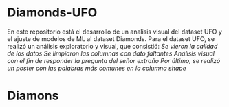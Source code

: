 # Diamonds-UFO
En este repositorio está el desarrollo de un analisis visual del dataset UFO y el ajuste de modelos de ML al dataset Diamonds.
Para el dataset UFO, se realizó un análisis exploratorio y visual, que consistió:
*Se vieron la calidad de los datos*
*Se limpiaron las columnas con dato faltantes*
*Análisis visual con el fin de responder la pregunta del señor extraño*
*Por último, se realizó un poster con las palabras más comunes en la columna shape*
# Diamons


